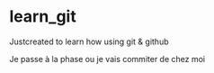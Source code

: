 # learn_git

Justcreated to learn how using git &amp; github

Je passe à la phase ou je vais commiter de chez moi

